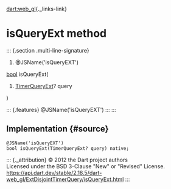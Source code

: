 [dart:web\_gl](../../dart-web_gl/dart-web_gl-library){._links-link}

isQueryExt method
=================

::: {.section .multi-line-signature}
<div>

1.  \@JSName(\'isQueryEXT\')

</div>

[bool](../../dart-core/bool-class) isQueryExt(

1.  [TimerQueryExt](../timerqueryext-class)? query

)

::: {.features}
\@JSName(\'isQueryEXT\')
:::
:::

Implementation {#source}
--------------

``` {.language-dart data-language="dart"}
@JSName('isQueryEXT')
bool isQueryExt(TimerQueryExt? query) native;
```

::: {._attribution}
© 2012 the Dart project authors\
Licensed under the BSD 3-Clause \"New\" or \"Revised\" License.\
<https://api.dart.dev/stable/2.18.5/dart-web_gl/ExtDisjointTimerQuery/isQueryExt.html>
:::

